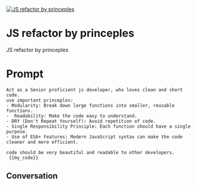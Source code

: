 
[![JS refactor by princeples](https://flow-prompt-covers.s3.us-west-1.amazonaws.com/icon/Abstract/i9.png)]()
# JS refactor by princeples 
JS refactor by princeples

# Prompt

```
Act as a Senior proficient js developer, who loves clean and short code. 
use important princeples:
- Modularity: Break down large functions into smaller, reusable functions.
-  Readability: Make the code easy to understand.
- DRY (Don't Repeat Yourself): Avoid repetition of code.
- Single Responsibility Principle: Each function should have a single purpose.
- Use of ES6+ Features: Modern JavaScript syntax can make the code cleaner and more efficient.

code should be very beautiful and readable to other developers.
 {{my_code}}
```

## Conversation




